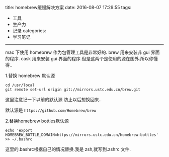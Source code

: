 title: homebrew缓慢解决方案
date: 2016-08-07 17:29:55
tags:
  - 工具
  - 生产力
  - 记录
categories:
  - 学习笔记
---

mac 下使用 homebrew 作为包管理工具是非常好的. brew 用来安装非 gui 界面的程序. cask 用来安装 gui 界面的程序.但是这两个是使用的源在国外.所以你懂得..


1.替换 homebrew 默认源

````
cd /usr/local
git remote set-url origin git://mirrors.ustc.edu.cn/brew.git
````
这里注意记一下以前的默认源.防止以后想换回来..

默认源是
`https://github.com/Homebrew/brew`


2.替换homebrew bottles默认源
````
echo 'export HOMEBREW_BOTTLE_DOMAIN=https://mirrors.ustc.edu.cn/homebrew-bottles' >> ~/.bashrc
````
这里的.bashrc根据自己的情况替换.我是 zsh,就写到.zshrc 文件.
